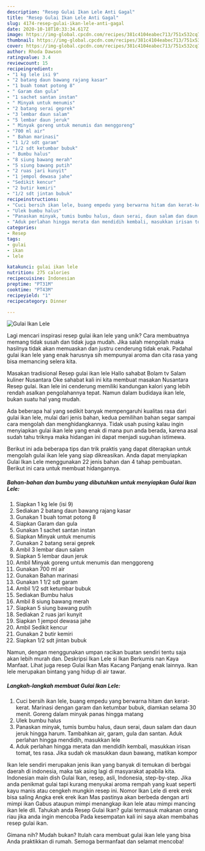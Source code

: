 ```yaml
---
description: "Resep Gulai Ikan Lele Anti Gagal"
title: "Resep Gulai Ikan Lele Anti Gagal"
slug: 4174-resep-gulai-ikan-lele-anti-gagal
date: 2020-10-18T10:33:34.617Z
image: https://img-global.cpcdn.com/recipes/381c4104eabec713/751x532cq70/gulai-ikan-lele-foto-resep-utama.jpg
thumbnail: https://img-global.cpcdn.com/recipes/381c4104eabec713/751x532cq70/gulai-ikan-lele-foto-resep-utama.jpg
cover: https://img-global.cpcdn.com/recipes/381c4104eabec713/751x532cq70/gulai-ikan-lele-foto-resep-utama.jpg
author: Rhoda Dawson
ratingvalue: 3.4
reviewcount: 15
recipeingredient:
- "1 kg lele isi 9"
- "2 batang daun bawang rajang kasar"
- "1 buah tomat potong 8"
- " Garam dan gula"
- "1 sachet santan instan"
- " Minyak untuk menumis"
- "2 batang serai geprek"
- "3 lembar daun salam"
- "5 lembar daun jeruk"
- " Minyak goreng untuk menumis dan menggoreng"
- "700 ml air"
- " Bahan marinasi"
- "1 1/2 sdt garam"
- "1/2 sdt ketumbar bubuk"
- " Bumbu halus"
- "8 siung bawang merah"
- "5 siung bawang putih"
- "2 ruas jari kunyit"
- "1 jempol dewasa jahe"
- "Sedikit kencur"
- "2 butir kemiri"
- "1/2 sdt jintan bubuk"
recipeinstructions:
- "Cuci bersih ikan lele, buang empedu yang berwarna hitam dan kerat-kerat. Marinasi dengan garam dan ketumbar bubuk, diamkan selama 30 menit. Goreng dalam minyak panas hingga matang"
- "Ulek bumbu halus"
- "Panaskan minyak, tumis bumbu halus, daun serai, daun salam dan daun jeruk hingga harum. Tambahkan air, garam, gula dan santan. Aduk perlahan hingga mendidih, masukkan lele"
- "Aduk perlahan hingga merata dan mendidih kembali, masukkan irisan tomat, tes rasa. Jika sudah ok masukkan daun bawang, matikan kompor"
categories:
- Resep
tags:
- gulai
- ikan
- lele

katakunci: gulai ikan lele 
nutrition: 275 calories
recipecuisine: Indonesian
preptime: "PT31M"
cooktime: "PT43M"
recipeyield: "1"
recipecategory: Dinner

---
```



![Gulai Ikan Lele](https://img-global.cpcdn.com/recipes/381c4104eabec713/751x532cq70/gulai-ikan-lele-foto-resep-utama.jpg)

Lagi mencari inspirasi resep gulai ikan lele yang unik? Cara membuatnya memang tidak susah dan tidak juga mudah. Jika salah mengolah maka hasilnya tidak akan memuaskan dan justru cenderung tidak enak. Padahal gulai ikan lele yang enak harusnya sih mempunyai aroma dan cita rasa yang bisa memancing selera kita.

Masakan tradisional Resep gulai ikan lele Hallo sahabat Bolam tv Salam kuliner Nusantara Oke sahabat kali ini kita membuat masakan Nusantara Resep gulai. Ikan lele ini cenderung memiliki kandungan kalori yang lebih rendah asalkan pengolahannya tepat. Namun dalam budidaya ikan lele, bukan suatu hal yang mudah.

Ada beberapa hal yang sedikit banyak mempengaruhi kualitas rasa dari gulai ikan lele, mulai dari jenis bahan, kedua pemilihan bahan segar sampai cara mengolah dan menghidangkannya. Tidak usah pusing kalau ingin menyiapkan gulai ikan lele yang enak di mana pun anda berada, karena asal sudah tahu triknya maka hidangan ini dapat menjadi suguhan istimewa.


Berikut ini ada beberapa tips dan trik praktis yang dapat diterapkan untuk mengolah gulai ikan lele yang siap dikreasikan. Anda dapat menyiapkan Gulai Ikan Lele menggunakan 22 jenis bahan dan 4 tahap pembuatan. Berikut ini cara untuk membuat hidangannya.

<!--inarticleads1-->

##### Bahan-bahan dan bumbu yang dibutuhkan untuk menyiapkan Gulai Ikan Lele:

1. Siapkan 1 kg lele (isi 9)
1. Sediakan 2 batang daun bawang rajang kasar
1. Gunakan 1 buah tomat potong 8
1. Siapkan  Garam dan gula
1. Gunakan 1 sachet santan instan
1. Siapkan  Minyak untuk menumis
1. Gunakan 2 batang serai geprek
1. Ambil 3 lembar daun salam
1. Siapkan 5 lembar daun jeruk
1. Ambil  Minyak goreng untuk menumis dan menggoreng
1. Gunakan 700 ml air
1. Gunakan  Bahan marinasi
1. Gunakan 1 1/2 sdt garam
1. Ambil 1/2 sdt ketumbar bubuk
1. Sediakan  Bumbu halus
1. Ambil 8 siung bawang merah
1. Siapkan 5 siung bawang putih
1. Sediakan 2 ruas jari kunyit
1. Siapkan 1 jempol dewasa jahe
1. Ambil Sedikit kencur
1. Gunakan 2 butir kemiri
1. Siapkan 1/2 sdt jintan bubuk


Namun, dengan menggunakan umpan racikan buatan sendiri tentu saja akan lebih murah dan. Deskripsi Ikan Lele si Ikan Berkumis nan Kaya Manfaat. Lihat juga resep Gulai Ikan Mas Kacang Panjang enak lainnya. Ikan lele merupakan bintang yang hidup di air tawar. 

<!--inarticleads2-->

##### Langkah-langkah membuat Gulai Ikan Lele:

1. Cuci bersih ikan lele, buang empedu yang berwarna hitam dan kerat-kerat. Marinasi dengan garam dan ketumbar bubuk, diamkan selama 30 menit. Goreng dalam minyak panas hingga matang
1. Ulek bumbu halus
1. Panaskan minyak, tumis bumbu halus, daun serai, daun salam dan daun jeruk hingga harum. Tambahkan air, garam, gula dan santan. Aduk perlahan hingga mendidih, masukkan lele
1. Aduk perlahan hingga merata dan mendidih kembali, masukkan irisan tomat, tes rasa. Jika sudah ok masukkan daun bawang, matikan kompor


Ikan lele sendiri merupakan jenis ikan yang banyak di temukan di berbgai daerah di indonesia, maka tak asing lagi di masyarakat apabila kita. Indonesian main dish Gulai Ikan, resep, asli, Indonesia, step-by-step. Jika anda penikmat gulai tapi kurang menyukai aroma rempah yang kuat seperti kayu manis atau cengkeh mungkin resep ini. Nomor Ikan Lele di erek erek bisa saling Angka erek erek ikan Mas pastinya akan berbeda dengan arti mimpi ikan Gabus ataupun mimpi menangkap ikan lele atau mimpi mancing ikan lele dll. Tahukah anda Resep Gulai Ikan? gulai termasuk makanan orang riau jika anda ingin mencoba Pada kesempatan kali ini saya akan membahas resep gulai ikan. 

Gimana nih? Mudah bukan? Itulah cara membuat gulai ikan lele yang bisa Anda praktikkan di rumah. Semoga bermanfaat dan selamat mencoba!
